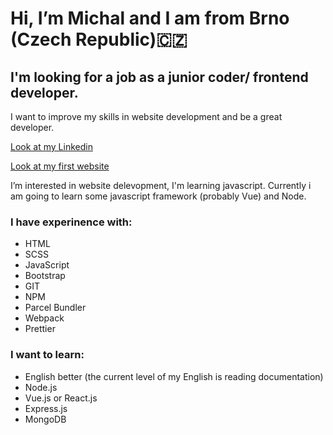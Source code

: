 # Hi, I’m Michal and I am from Brno (Czech Republic)🇨🇿

## <b>I'm looking</b> for a job as a junior coder/ frontend developer.
I want to improve my skills in website development and be a great developer.


[Look at my Linkedin](https://www.linkedin.com/in/vysmich/)


[Look at my first website](http://kovo-vyskocil.epizy.com/)

I’m interested in website delevopment, I'm learning javascript. Currently i am going to learn some javascript framework (probably Vue) and Node.

### I have experinence with:
* HTML
* SCSS
* JavaScript
* Bootstrap
* GIT
* NPM
* Parcel Bundler
* Webpack
* Prettier


### I want to learn:
* English better (the current level of my English is reading documentation)
* Node.js
* Vue.js or React.js
* Express.js
* MongoDB

<!---
vysmich/vysmich is a ✨ special ✨ repository because its `README.md` (this file) appears on your GitHub profile.
You can click the Preview link to take a look at your changes.
--->
